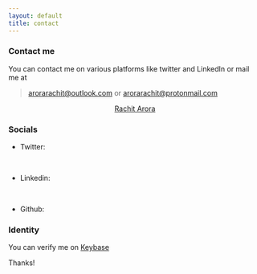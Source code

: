 ```yaml
---
layout: default
title: contact
---
```

### Contact me

You can contact me on various platforms like twitter and LinkedIn or mail me at 

>  <a href = "mailto:arorarachit@outlook.com" target="_blank" rel="noopener"> arorarachit@outlook.com </a>
or
 <a href = "mailto:arorarachit@protonmail.com" target="_blank" rel="noopener"> arorarachit@protonmail.com </a>


<div style="text-align: center;">
    <div class="badge-base LI-profile-badge" data-locale="en_US" data-size="large" data-theme="dark" data-type="HORIZONTAL" data-vanity="rach1tarora" data-version="v1" style="display: inline-block;">
        <a class="badge-base__link LI-simple-link" href="https://www.linkedin.com/in/rach1tarora?trk=profile-badge">Rachit Arora</a>
    </div>
</div>
              
### Socials
<!-- Add font awesome icons -->
* Twitter: <a href="#" class="fa fa-twitter" href = "https://twitter.com/rach1tarora" target="_blank" rel="noopener" ></a> &nbsp; 
<br>

* Linkedin:<a href="#" class="fa fa-linkedin" href = "https://www.linkedin.com/in/rach1tarora/" target="_blank" rel="noopener" ></a> &nbsp; 
<br>

* Github: <a href="#" class="fa fa-github" href = "https://github.com/rach1tarora" target="_blank" rel="noopener" ></a> &nbsp; 

<script src="https://platform.linkedin.com/badges/js/profile.js" async defer type="text/javascript"></script>




<!-- Add icon library -->
<link rel="stylesheet" href="https://cdnjs.cloudflare.com/ajax/libs/font-awesome/4.7.0/css/font-awesome.min.css">


### Identity
You can verify me on <a href="https://keybase.io/rachitaroraa" target="_blank" rel="noopener">Keybase</a> 


Thanks!